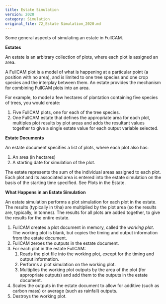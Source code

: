 ```yaml
---
title: Estate Simulation
version: 2020
category: Simulation
original_file: 72_Estate Simulation_2020.md
---
```


Some general aspects of simulating an estate in FullCAM.

**Estates**

An estate is an arbitrary collection of plots, where each plot is
assigned an area.

A FullCAM plot is a model of what is happening at a particular point (a
position with no area), and is limited to one tree species and one crop
species and the interplay between them. An estate provides the mechanism
for combining FullCAM plots into an area.

For example, to model a few hectares of plantation containing five
species of trees, you would create:

1.  Five FullCAM plots, one for each of the tree species.
2.  One FullCAM estate that defines the appropriate area for each plot,
    multiples plot results by plot areas and adds the resultant values
    together to give a single estate value for each output variable
    selected.

**Estate Documents**

An estate document specifies a list of plots, where each plot also has:

1.  An area (in hectares)
2.  A starting date for simulation of the plot.

The estate represents the sum of the individual areas assigned to each
plot. Each plot and its associated area is entered into the estate
simulation on the basis of the starting time specified. See Plots in
the Estate.

**What Happens in an Estate Simulation**

An estate simulation performs a plot simulation for each plot in the
estate. The results (typically in t/ha) are multiplied by the plot area
(so the results are, typically, in tonnes). The results for all plots
are added together, to give the results for the entire estate.

1.  FullCAM creates a plot document in memory, called the *working
    plot*. The working plot is blank, but copies the timing and output
    information from the estate document.
2.  FullCAM zeroes the outputs in the estate document.
3.  For each plot in the estate FullCAM:
    1.  Reads the plot file into the working plot, except for the timing
        and output information.
    2.  Performs a plot simulation on the working plot.
    3.  Multiplies the working plot outputs by the area of the plot (for
        appropriate outputs) and add them to the outputs in the estate
        document.
4.  Scales the outputs in the estate document to allow for additive
    (such as carbon mass) or average (such as rainfall) outputs.
5.  Destroys the working plot.
